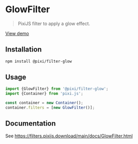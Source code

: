 # GlowFilter

> PixiJS filter to apply a glow effect.

[View demo](https://filters.pixijs.download/main/examples/index.html?enabled=GlowFilter)

## Installation

```bash
npm install @pixi/filter-glow
```

## Usage

```js
import {GlowFilter} from '@pixi/filter-glow';
import {Container} from 'pixi.js';

const container = new Container();
container.filters = [new GlowFilter()];
```

## Documentation

See https://filters.pixijs.download/main/docs/GlowFilter.html